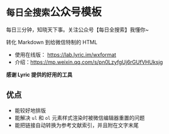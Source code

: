 # `每日全搜索`公众号模板

每日三分钟，知晓天下事。关注公众号【每日全搜索】我懂你~ 

转化 Markdown 到给微信特制的 HTML

- 使用在线版： https://lab.lyric.im/wxformat
- 介绍：https://mp.weixin.qq.com/s/pn0LzyfgUj6rGUfVHUksjg

**感谢 Lyric 提供的好用的工具**

## 优点

- 能较好地排版
- 能解决 `ul` 和 `ol` 元素样式渲染时被微信编辑器重置的问题
- 能把链接自动转换为参考文献索引，并且附在文字末尾

